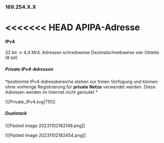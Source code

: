 ### 169.254.X.X
<<<<<<< HEAD
APIPA-Adresse
=======
#### IPv4
32 bit -> 4,4 Mrd. Adressen
schreibweise Dezimalschreibweise vier Oktetts (8 bit)


##### Private IPv4-Adressen
*bestimmte IPv4-Adressbereiche stehen zur freien Verfügung und können ohne vorherige Registrierung für **private Netze** verwendet werden.
Diese Adressen werden im Internet nicht geroutet *

![[Private_IPv4.svg|710]]

##### Dualstack





![[Pasted image 20231102182148.png]]

![[Pasted image 20231102182454.png]]